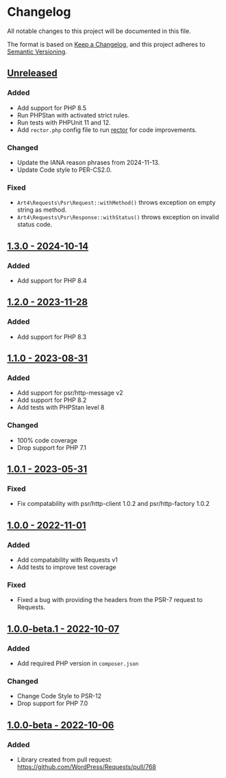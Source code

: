 # Changelog

All notable changes to this project will be documented in this file.

The format is based on [Keep a Changelog](https://keepachangelog.com/en/1.0.0/),
and this project adheres to [Semantic Versioning](https://semver.org/spec/v2.0.0.html).

## [Unreleased](https://github.com/Art4/WP-Requests-PSR18-Adapter/compare/1.3.0...HEAD)

### Added

- Add support for PHP 8.5
- Run PHPStan with activated strict rules.
- Run tests with PHPUnit 11 and 12.
- Add `rector.php` config file to run [rector](https://getrector.com) for code improvements.

### Changed

- Update the IANA reason phrases from 2024-11-13.
- Update Code style to PER-CS2.0.

### Fixed

- `Art4\Requests\Psr\Request::withMethod()` throws exception on empty string as method.
- `Art4\Requests\Psr\Response::withStatus()` throws exception on invalid status code.

## [1.3.0 - 2024-10-14](https://github.com/Art4/WP-Requests-PSR18-Adapter/compare/1.2.0...1.3.0)

### Added

- Add support for PHP 8.4

## [1.2.0 - 2023-11-28](https://github.com/Art4/WP-Requests-PSR18-Adapter/compare/1.1.0...1.2.0)

### Added

- Add support for PHP 8.3

## [1.1.0 - 2023-08-31](https://github.com/Art4/WP-Requests-PSR18-Adapter/compare/1.0.1...1.1.0)

### Added

- Add support for psr/http-message v2
- Add support for PHP 8.2
- Add tests with PHPStan level 8

### Changed

- 100% code coverage
- Drop support for PHP 7.1

## [1.0.1 - 2023-05-31](https://github.com/Art4/WP-Requests-PSR18-Adapter/compare/1.0.0...1.0.1)

### Fixed

- Fix compatability with psr/http-client 1.0.2 and psr/http-factory 1.0.2

## [1.0.0 - 2022-11-01](https://github.com/Art4/WP-Requests-PSR18-Adapter/compare/1.0.0-beta.1...1.0.0)

### Added

- Add compatability with Requests v1
- Add tests to improve test coverage

### Fixed

- Fixed a bug with providing the headers from the PSR-7 request to Requests.

## [1.0.0-beta.1 - 2022-10-07](https://github.com/Art4/WP-Requests-PSR18-Adapter/compare/1.0.0-beta...1.0.0-beta.1)

### Added

- Add required PHP version in `composer.json`

### Changed

- Change Code Style to PSR-12
- Drop support for PHP 7.0

## [1.0.0-beta - 2022-10-06](https://github.com/Art4/WP-Requests-PSR18-Adapter/compare/f2ab377f89c42ed364f0324a99ff164ae929d22a...1.0.0-beta)

### Added

- Library created from pull request: https://github.com/WordPress/Requests/pull/768
